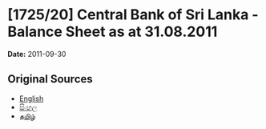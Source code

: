 # [1725/20] Central Bank of Sri Lanka  - Balance Sheet as at 31.08.2011

**Date:** 2011-09-30

## Original Sources

- [English](https://documents.gov.lk/view/extra-gazettes/2011/9/1725-20_E.pdf)
- [සිංහල](https://documents.gov.lk/view/extra-gazettes/2011/9/1725-20_S.pdf)
- [தமிழ்](https://documents.gov.lk/view/extra-gazettes/2011/9/1725-20_T.pdf)
